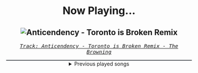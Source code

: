 <div align="center"> 
<h1>Now Playing...</h1>

![Anticendency - Toronto is Broken Remix](https://i.scdn.co/image/ab67616d00001e02fe840fc21f93cc4a43a309ca)
--
_<samp><a href="https://open.spotify.com/track/3ib3wHbHVpx5CrgCJHG1AN">Track: Anticendency - Toronto is Broken Remix - The Browning</a></samp>_

<div style="border: 1px #4B5054 solid"></div>
<details>
  <summary>
    Previous played songs
  </summary>
  <table>
    <thead>
      <tr>
        <th>
          Artist
        </th>
        <th>
          Song
        </th>
        <th>
          Link
        </th>
      </tr>
    </thead>
    <tbody>
      <tr><td>The Browning</td><td>Anticendency - Toronto is Broken Remix</td><td><a href="https://open.spotify.com/track/3ib3wHbHVpx5CrgCJHG1AN">https://open.spotify.com/track/3ib3wHbHVpx5CrgCJHG1AN</a></td></tr><tr><td>The Browning</td><td>End Of Existence - Cassetter Remix</td><td><a href="https://open.spotify.com/track/1YxBR4paJufhJRl2guKnbf">https://open.spotify.com/track/1YxBR4paJufhJRl2guKnbf</a></td></tr><tr><td>The Browning</td><td>Destroyer - Becko Remix</td><td><a href="https://open.spotify.com/track/2knYBOQISe4euNnr4Mnw1f">https://open.spotify.com/track/2knYBOQISe4euNnr4Mnw1f</a></td></tr><tr><td>The Browning</td><td>Cataclysm - Moonrunner83 Remix</td><td><a href="https://open.spotify.com/track/7edVMkJcCkUSCBAJGWzgfH">https://open.spotify.com/track/7edVMkJcCkUSCBAJGWzgfH</a></td></tr><tr><td>AleXa</td><td>VILLAIN</td><td><a href="https://open.spotify.com/track/6ugf8AinXOgjCWfrjZJvTa">https://open.spotify.com/track/6ugf8AinXOgjCWfrjZJvTa</a></td></tr><tr><td>I Prevail</td><td>There’s Fear In Letting Go</td><td><a href="https://open.spotify.com/track/2OYtcqflvzQwh3cMPmTHs4">https://open.spotify.com/track/2OYtcqflvzQwh3cMPmTHs4</a></td></tr><tr><td>The Browning</td><td>Cataclysm</td><td><a href="https://open.spotify.com/track/3u1Ht2h8m2iJMmZfNSA7qW">https://open.spotify.com/track/3u1Ht2h8m2iJMmZfNSA7qW</a></td></tr><tr><td>Motionless In White</td><td>Devil's Night</td><td><a href="https://open.spotify.com/track/79SZRWIbDwQeuGvgsAA0EC">https://open.spotify.com/track/79SZRWIbDwQeuGvgsAA0EC</a></td></tr><tr><td>I See Stars</td><td>Anomaly</td><td><a href="https://open.spotify.com/track/1nLWr0rKTLTZNEcgU5WEdD">https://open.spotify.com/track/1nLWr0rKTLTZNEcgU5WEdD</a></td></tr><tr><td>Polaris</td><td>Masochist</td><td><a href="https://open.spotify.com/track/2a05MFdR1vtm8QVKFs1SGn">https://open.spotify.com/track/2a05MFdR1vtm8QVKFs1SGn</a></td></tr><tr><td>Spiritbox</td><td>The Void</td><td><a href="https://open.spotify.com/track/6TuoAUJFtdz4OMshZeaKHW">https://open.spotify.com/track/6TuoAUJFtdz4OMshZeaKHW</a></td></tr><tr><td>Andromida</td><td>The Rumbling</td><td><a href="https://open.spotify.com/track/3WCvVU7wLCR9lbs0zztUfZ">https://open.spotify.com/track/3WCvVU7wLCR9lbs0zztUfZ</a></td></tr><tr><td>I Prevail</td><td>Visceral</td><td><a href="https://open.spotify.com/track/1ZJNyOtk0bdYbPi1zlyFj5">https://open.spotify.com/track/1ZJNyOtk0bdYbPi1zlyFj5</a></td></tr><tr><td>The Browning</td><td>End Of Existence</td><td><a href="https://open.spotify.com/track/4PsJwwJP7I7rpK1dOnZeAQ">https://open.spotify.com/track/4PsJwwJP7I7rpK1dOnZeAQ</a></td></tr><tr><td>Motionless In White</td><td>Werewolf: Synthwave Edition</td><td><a href="https://open.spotify.com/track/6KfegdpwnUXEmJ9SJtDDJW">https://open.spotify.com/track/6KfegdpwnUXEmJ9SJtDDJW</a></td></tr><tr><td>Hollywood Undead</td><td>City Of The Dead</td><td><a href="https://open.spotify.com/track/4CPlagY81Aa98saLVpwj2O">https://open.spotify.com/track/4CPlagY81Aa98saLVpwj2O</a></td></tr><tr><td>Nik Nocturnal</td><td>UNFORGIVEN</td><td><a href="https://open.spotify.com/track/1zyFMowFuDh1zXlTTaF7AM">https://open.spotify.com/track/1zyFMowFuDh1zXlTTaF7AM</a></td></tr><tr><td>Polaris</td><td>Inhumane</td><td><a href="https://open.spotify.com/track/36K5KSqFJOCN9YLmSTkXrG">https://open.spotify.com/track/36K5KSqFJOCN9YLmSTkXrG</a></td></tr><tr><td>Upon A Burning Body</td><td>Southern Hostility</td><td><a href="https://open.spotify.com/track/5FBvIqURaSqCCLu3uqxmFI">https://open.spotify.com/track/5FBvIqURaSqCCLu3uqxmFI</a></td></tr><tr><td>Parkway Drive</td><td>Carrion</td><td><a href="https://open.spotify.com/track/0xfWKcNu13xxXQ2GT0P09M">https://open.spotify.com/track/0xfWKcNu13xxXQ2GT0P09M</a></td></tr>
    </tbody>
  </table>
</details>

</div>
